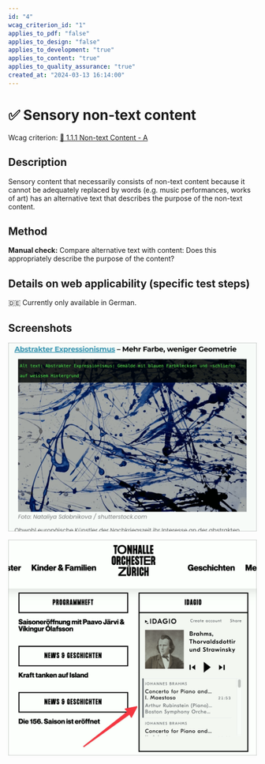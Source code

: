 ```yaml
---
id: "4"
wcag_criterion_id: "1"
applies_to_pdf: "false"
applies_to_design: "false"
applies_to_development: "true"
applies_to_content: "true"
applies_to_quality_assurance: "true"
created_at: "2024-03-13 16:14:00"
---
```


# ✅ Sensory non-text content

Wcag criterion: [📜 1.1.1 Non-text Content - A](..)

## Description

Sensory content that necessarily consists of non-text content because it cannot be adequately replaced by words (e.g. music performances, works of art) has an alternative text that describes the purpose of the non-text content.

## Method

**Manual check:** Compare alternative text with content: Does this appropriately describe the purpose of the content?

## Details on web applicability (specific test steps)

🇩🇪 Currently only available in German.

## Screenshots

![Abstraktes Gemälde mit Alternativtext](images/abstraktes-gemlde-mit-alternativtext.png)

![Ein Audio-Player mit klassischen Stücken - hier fehlen Text-Alternativen](images/ein-audio-player-mit-klassischen-stcken-hier-fehlen-text-alternativen.png)
